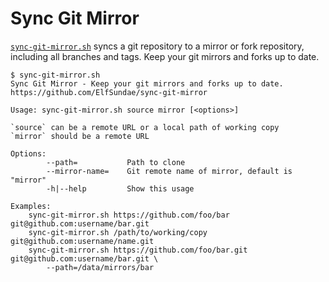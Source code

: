 # Sync Git Mirror

[`sync-git-mirror.sh`](sync-git-mirror.sh) syncs a git repository to a mirror or fork repository, including all branches and tags. Keep your git mirrors and forks up to date.

```console
$ sync-git-mirror.sh
Sync Git Mirror - Keep your git mirrors and forks up to date.
https://github.com/ElfSundae/sync-git-mirror

Usage: sync-git-mirror.sh source mirror [<options>]

`source` can be a remote URL or a local path of working copy
`mirror` should be a remote URL

Options:
        --path=           Path to clone
        --mirror-name=    Git remote name of mirror, default is "mirror"
        -h|--help         Show this usage

Examples:
    sync-git-mirror.sh https://github.com/foo/bar git@github.com:username/bar.git
    sync-git-mirror.sh /path/to/working/copy git@github.com:username/name.git
    sync-git-mirror.sh https://github.com/foo/bar.git git@github.com:username/bar.git \
        --path=/data/mirrors/bar
```
